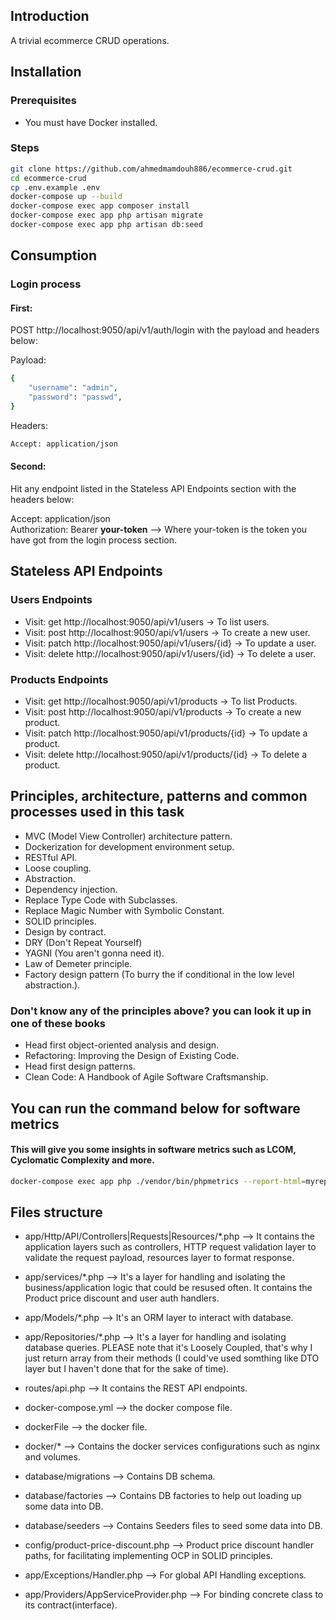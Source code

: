 ## Introduction

A trivial ecommerce CRUD operations.

## Installation

### Prerequisites

* You must have Docker installed.

### Steps
```bash
git clone https://github.com/ahmedmamdouh886/ecommerce-crud.git
cd ecommerce-crud
cp .env.example .env
docker-compose up --build
docker-compose exec app composer install
docker-compose exec app php artisan migrate
docker-compose exec app php artisan db:seed
``` 

## Consumption

### Login process

#### First:
POST http://localhost:9050/api/v1/auth/login with the payload and headers below:

Payload: <br>
```bash
{
    "username": "admin",
    "password": "passwd",
}
```

Headers: <br>
```bash
Accept: application/json
```

#### Second:
Hit any endpoint listed in the Stateless API Endpoints section with the headers below:

Accept: application/json <br />
Authorization: Bearer <b>your-token</b> --> Where your-token is the token you have got from the login process section.

## Stateless API Endpoints

### Users Endpoints
* Visit: get http://localhost:9050/api/v1/users -> To list users.
* Visit: post http://localhost:9050/api/v1/users -> To create a new user.
* Visit: patch http://localhost:9050/api/v1/users/{id} -> To update a user.
* Visit: delete http://localhost:9050/api/v1/users/{id} -> To delete a user.

### Products Endpoints
* Visit: get http://localhost:9050/api/v1/products -> To list Products.
* Visit: post http://localhost:9050/api/v1/products -> To create a new product.
* Visit: patch http://localhost:9050/api/v1/products/{id} -> To update a product.
* Visit: delete http://localhost:9050/api/v1/products/{id} -> To delete a product.

## Principles, architecture, patterns and common processes used in this task
* MVC (Model View Controller) architecture pattern.
* Dockerization for development environment setup.
* RESTful API.
* Loose coupling.
* Abstraction.
* Dependency injection.
* Replace Type Code with Subclasses.
* Replace Magic Number with Symbolic Constant.
* SOLID principles.
* Design by contract.
* DRY (Don't Repeat Yourself)
* YAGNI (You aren't gonna need it).
* Law of Demeter principle.
* Factory design pattern (To burry the if conditional in the low level abstraction.).

### Don't know any of the principles above? you can look it up in one of these books
* Head first object-oriented analysis and design.
* Refactoring: Improving the Design of Existing Code.
* Head first design patterns.
* Clean Code: A Handbook of Agile Software Craftsmanship.

## You can run the command below for software metrics

#### This will give you some insights in software metrics such as LCOM, Cyclomatic Complexity and more.
```bash
docker-compose exec app php ./vendor/bin/phpmetrics --report-html=myreport <project-folder-to-analyze>
```

## Files structure
* app/Http/API/Controllers|Requests|Resources/*.php --> It contains the application layers such as controllers, HTTP request validation layer to validate the request payload, resources layer to format response.

* app/services/*.php --> It's a layer for handling and isolating the business/application logic that could be resused often. It contains the Product price discount and user auth handlers.

* app/Models/*.php --> It's an ORM layer to interact with database.

* app/Repositories/*.php --> It's a layer for handling and isolating database queries. PLEASE note that it's Loosely Coupled, that's why I just return array from their methods (I could've used somthing like DTO layer but I haven't done that for the sake of time).

* routes/api.php --> It contains the REST API endpoints.

* docker-compose.yml --> the docker compose file.

* dockerFile --> the docker file.

* docker/* --> Contains the docker services configurations such as nginx and volumes.

* database/migrations --> Contains DB schema.

* database/factories --> Contains DB factories to help out loading up some data into DB.

* database/seeders --> Contains Seeders files to seed some data into DB.

* config/product-price-discount.php --> Product price discount handler paths, for facilitating implementing OCP in SOLID principles.

* app/Exceptions/Handler.php --> For global API Handling exceptions.

* app/Providers/AppServiceProvider.php --> For binding concrete class to its contract(interface).
